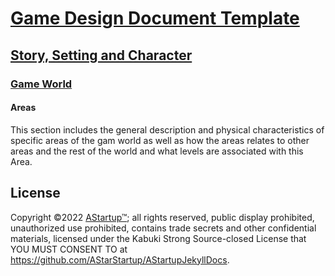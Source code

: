 # [Game Design Document Template](../../)

## [Story, Setting and Character](../)

### [Game World](./)

#### Areas

This section includes the general description and physical characteristics of specific areas of the gam world as well as how the areas relates to other areas and the rest of the world and what levels are associated with this Area.

## License

Copyright ©2022 [AStartup™](https://astartup.net); all rights reserved, public display prohibited, unauthorized use prohibited, contains trade secrets and other confidential materials, licensed under the Kabuki Strong Source-closed License that YOU MUST CONSENT TO at <https://github.com/AStarStartup/AStartupJekyllDocs>.
